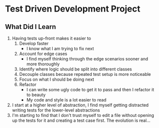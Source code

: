 # Test Driven Development Project

## What Did I Learn

1. Having tests up-front makes it easier to
    1. Develop faster
        - I know what I am trying to fix next
    2. Account for edge cases
        - I find myself thinking through the edge scenarios sooner and more thoroughly
    3. Identify where logic should be split into different classes
    4. Decouple classes because repeated test setup is more noticeable
    5. Focus on what I should be doing next
    6. Refactor
        - I can write some ugly code to get it to pass and then I refactor it to beauty
        - My code and style is a lot easier to read
2. I start at a higher level of abstraction, I find myself getting distracted writing tests for the lower-level abstractions
3. I'm starting to find that I don't trust myself to edit a file without opening up the tests for it and creating a test case first. The evolution is real...
